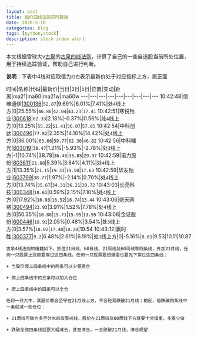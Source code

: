 ```yaml
---
layout: post
title: 股价四线法则实时数据
date: 2020-5-10
categories: blog
tags: [python,stock]
description: stock index alert
---
```



本文根据雪球大v[古泉](https://xueqiu.com/u/7148646888)的[古泉四线法则](https://xueqiu.com/7148646888/130498192)，计算了自己的一些自选股当前所处位置，用于持续追踪验证，帮助自己进行判断。

**说明**：下表中4线对应取值为`红色`表示最新价处于对应指标上方，属正面

时间|名称|代码|最新价|当日|3日|5日|位置|变动|距离|ma21|ma60|ma21w|ma60w
---|---|---|---|---|---|---|---|---
10:42:48|信维通信|[300136](https://xueqiu.com/S/SZ300136)|`52.87`|9.69%|6.01%|7.41%|处`4`线上方|0|25.55%|`46.86`|`42.04`|`43.23`|`37.41`
10:42:51|寒锐钴业|[300618](https://xueqiu.com/S/SZ300618)|`62.33`|2.18%|-0.37%|0.56%|处`4`线上方|0|13.25%|`55.22`|`51.41`|`56.07`|`57.85`
10:42:54|中科创达|[300496](https://xueqiu.com/S/SZ300496)|`77.82`|2.35%|14.10%|14.42%|处`4`线上方|0|36.00%|`63.66`|`59.77`|`62.30`|`46.82`
10:42:56|中科曙光|[603019](https://xueqiu.com/S/SH603019)|`38.47`|1.21%|-5.93%|-2.78%|处`3`线上方|-1|10.74%|38.78|`36.48`|`35.85`|`29.37`
10:42:59|诺力股份|[603611](https://xueqiu.com/S/SH603611)|`21.88`|5.39%|3.84%|4.11%|处`4`线上方|1|13.35%|`21.15`|`19.33`|`19.50`|`17.63`
10:42:59|华友钴业|[603799](https://xueqiu.com/S/SH603799)|`38.77`|1.97%|-2.14%|0.70%|处`4`线上方|0|13.74%|`35.67`|`34.31`|`36.21`|`30.72`
10:43:03|长亮科技|[300348](https://xueqiu.com/S/SZ300348)|`18.61`|0.59%|2.15%|7.10%|处`4`线上方|0|17.92%|`16.98`|`16.52`|`16.74`|`13.44`
10:43:06|盛天网络|[300494](https://xueqiu.com/S/SZ300494)|`23.93`|3.91%|1.52%|7.78%|处`4`线上方|0|50.35%|`18.80`|`15.71`|`15.95`|`13.95`
10:43:08|金证股份|[600446](https://xueqiu.com/S/SH600446)|`18.91`|2.05%|0.48%|3.54%|处`3`线上方|0|3.57%|`18.02`|`17.40`|`18.20`|19.54
10:43:12|赢时胜|[300377](https://xueqiu.com/S/SZ300377)|`9.2`|6.48%|2.61%|6.19%|处`1`线上方|0|-5.16%|`8.61`|9.53|10.11|10.87

```
古泉4线法则的精髓如下。抓住21日线、60日线、21周线及60周线等四条线，外加21月线，任何一只股票上涨都要穿过这四条线，任何一只股票要想爆雷也要先下穿过这四条线：

+ 当股价爬上四条线中的两条可以少量建仓

+ 爬上四条线中的三条可以加大仓位

+ 爬上四条线中的四条可以全仓

任何一只大牛，其股价都会坚守在21月线上方，不会轻易跌破21月线；相反，每跌破四条线中一条就减一些仓位：

+ 21周线可做为多空分水岭及警戒线，股价在21周线及60周线下方就要十分慎重，多看少做

+ 跌破全部四条线就要大幅减仓，甚至清仓，一旦跌破21月线，清仓观望
```